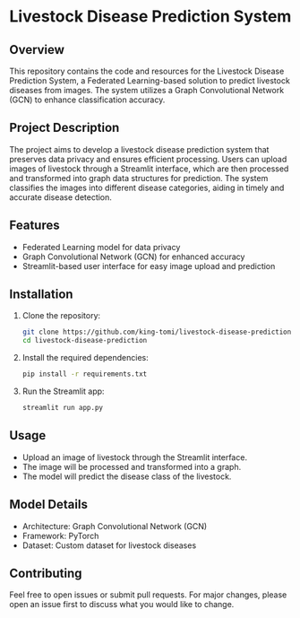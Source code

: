 # Livestock Disease Prediction System

## Overview
This repository contains the code and resources for the Livestock Disease Prediction System, a Federated Learning-based solution to predict livestock diseases from images. The system utilizes a Graph Convolutional Network (GCN) to enhance classification accuracy.

## Project Description
The project aims to develop a livestock disease prediction system that preserves data privacy and ensures efficient processing. Users can upload images of livestock through a Streamlit interface, which are then processed and transformed into graph data structures for prediction. The system classifies the images into different disease categories, aiding in timely and accurate disease detection.

## Features
- Federated Learning model for data privacy
- Graph Convolutional Network (GCN) for enhanced accuracy
- Streamlit-based user interface for easy image upload and prediction

## Installation
1. Clone the repository:
   ```bash
   git clone https://github.com/king-tomi/livestock-disease-prediction.git
   cd livestock-disease-prediction

2. Install the required dependencies:
   ```bash
   pip install -r requirements.txt

3. Run the Streamlit app:
   ```bash
   streamlit run app.py

## Usage

- Upload an image of livestock through the Streamlit interface.
- The image will be processed and transformed into a graph.
- The model will predict the disease class of the livestock.

## Model Details

- Architecture: Graph Convolutional Network (GCN)
- Framework: PyTorch
- Dataset: Custom dataset for livestock diseases

## Contributing

Feel free to open issues or submit pull requests. For major changes, please open an issue first to discuss what you would like to change.
